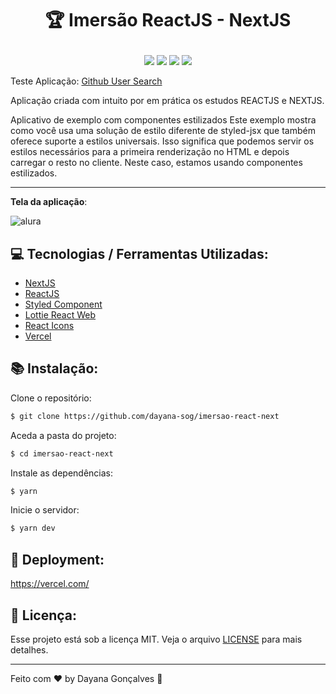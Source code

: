 

# <p align="center">🏆 Imersão ReactJS - NextJS</p> 
<p align="center">
<img src="https://img.shields.io/badge/reactjs-16.8.0-blue" />
<img src="https://img.shields.io/badge/Styles--component-5.0.0-pink"/>
<img src="https://img.shields.io/badge/nextjs-v10-black" />
<img src="https://img.shields.io/badge/vercel-passing-green" />
</p>

Teste Aplicação:  <a href="https://imersao-react-next.dayana-sog.vercel.app/">Github User Search</a>

Aplicação criada com intuito por em prática os estudos REACTJS e NEXTJS.

Aplicativo de exemplo com componentes estilizados
Este exemplo mostra como você usa uma solução de estilo diferente de styled-jsx que também oferece suporte a estilos universais. Isso significa que podemos servir os estilos necessários para a primeira renderização no HTML e depois carregar o resto no cliente. Neste caso, estamos usando componentes estilizados.
	

---
**Tela da aplicação**:

![alura](https://user-images.githubusercontent.com/57035171/106063222-bf6d6580-60ef-11eb-87d2-21b221dbaa99.gif)

## :computer:  Tecnologias / Ferramentas Utilizadas:
-   [NextJS](https://nextjs.org/docs/getting-started)
-   [ReactJS](https://pt-br.reactjs.org/)
-   [Styled Component](https://styled-components.com/)
-   [Lottie React Web](https://www.npmjs.com/package/lottie-react-web)
-   [React Icons](https://react-icons.github.io/react-icons/)
-   [Vercel](https://vercel.com/)
	
## :books: Instalação:

Clone o repositório:
```sh
$ git clone https://github.com/dayana-sog/imersao-react-next
```

Aceda a pasta do projeto:
```sh
$ cd imersao-react-next
```
Instale as dependências:
```sh
$ yarn
```
Inicie o servidor:
```sh
$ yarn dev
```


## 🚀 Deployment: 
https://vercel.com/


## 📝  Licença:

Esse projeto está sob a licença MIT. Veja o arquivo  [LICENSE](https://github.com/dayana-sog/imersao-react-next/blob/master/LICENSE) para mais detalhes.
___
Feito com ♥ by Dayana Gonçalves  👋 
